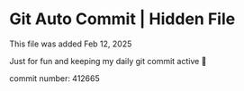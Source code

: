 # Git Auto Commit | Hidden File

This file was added Feb 12, 2025

Just for fun and keeping my daily git commit active 🤪

commit number: 412665

